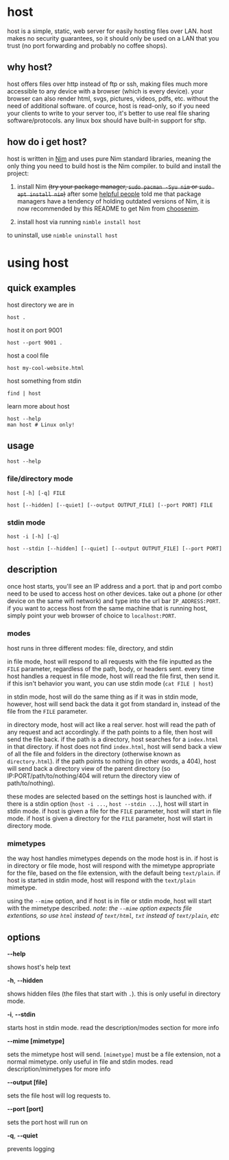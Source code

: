 # host
host is a simple, static, web server for easily hosting files over LAN.
host makes no security guarantees, so it should only be used on a LAN that you
trust (no port forwarding and probably no coffee shops).

## why host?
host offers files over http instead of ftp or ssh, making files much more
accessible to any device with a browser (which is every device). your browser
can also render html, svgs, pictures, videos, pdfs, etc. without the need of
additional software. of cource, host is read-only, so if you need your clients
to write to your server too, it's better to use real file sharing
software/protocols. any linux box should have built-in support for sftp.

## how do i get host?
host is written in [Nim](https://nim-lang.org) and uses pure Nim standard
libraries, meaning the only thing you need to build host is the Nim compiler.
to build and install the project:

1. install Nim ~~(try your package manager, `sudo pacman -Syu nim` or
`sudo apt install nim`)~~ after some
[helpful people](https://old.reddit.com/r/nim/comments/l74l95/host_is_a_simple_static_web_server_for_lan/gl4rgbk/)
told me that package managers have a tendency of holding outdated versions of
Nim, it is now recommended by this README to get Nim from
[choosenim](https://github.com/dom96/choosenim).

2. install host via running `nimble install host`

to uninstall, use `nimble uninstall host`

# using host

## quick examples

host directory we are in
```
host .
```

host it on port 9001

```
host --port 9001 .
```

host a cool file
```
host my-cool-website.html
```

host something from stdin
```
find | host
```

learn more about host
```
host --help
man host # Linux only!
```

## usage

```
host --help
```

### file/directory mode


```
host [-h] [-q] FILE
```

```
host [--hidden] [--quiet] [--output OUTPUT_FILE] [--port PORT] FILE
```

### stdin mode

```
host -i [-h] [-q]
```

```
host --stdin [--hidden] [--quiet] [--output OUTPUT_FILE] [--port PORT]
```

## description

once host starts, you'll see an IP address and a port. that ip and port combo
need to be used to access host on other devices. take out a phone (or other
device on the same wifi network) and type into the url bar `IP_ADDRESS:PORT`.
if you want to access host from the same machine that is running host, simply
point your web browser of choice to `localhost:PORT`.

### modes

host runs in three different modes: file, directory, and stdin

in file mode, host will respond to all requests with the file inputted as the 
`FILE` parameter, regardless of the path, body, or headers sent. every time
host handles a request in file mode, host will read the file first, then send
it. if this isn't behavior you want, you can use stdin mode
(`cat FILE | host`)

in stdin mode, host will do the same thing as if it was in stdin mode, however,
host will send back the data it got from standard in, instead of the file from
the `FILE` parameter.

in directory mode, host will act like a real server. host will read the path
of any request and act accordingly. if the path points to a file, then host
will send the file back. if the path is a directory, host searches for a
`index.html` in that directory. if host does not find `index.html`, host
will send back a view of all the file and folders in the directory
(otherwise known as `directory.html`). if the path points to nothing (in
other words, a 404), host will send back a directory view of the parent
directory (so IP:PORT/path/to/nothing/404 will return the directory view
of path/to/nothing).

these modes are selected based on the settings host is launched with. if there
is a stdin option (`host -i ...`, `host --stdin ...`), host will start in stdin
mode. if host is given a file for the `FILE` parameter, host will start in file
mode. if host is given a directory for the `FILE` parameter, host will start in
directory mode.

### mimetypes

the way host handles mimetypes depends on the mode host is in. if host is in
directory or file mode, host will respond with the mimetype appropriate for
the file, based on the file extension, with the default being `text/plain`.
if host is started in stdin mode, host will respond with the `text/plain`
mimetype.

using the `--mime` option, and if host is in file or stdin mode, host will
start with the mimetype described. *note: the `--mime` option expects file
extentions, so use `html` instead of `text/html`, `txt` instead of 
`text/plain`, etc*

## options

**--help**

shows host's help text

**-h**, **--hidden**

shows hidden files (the files that start with `.`). this is only useful in
directory mode.

**-i**, **--stdin**

starts host in stdin mode. read the description/modes section for more info

**--mime [mimetype]**

sets the mimetype host will send. `[mimetype]` must be a file extension, not
a normal mimetype. only useful in file and stdin modes. read 
description/mimetypes for more info

**--output [file]**

sets the file host will log requests to.

**--port [port]**

sets the port host will run on

**-q**, **--quiet**

prevents logging
